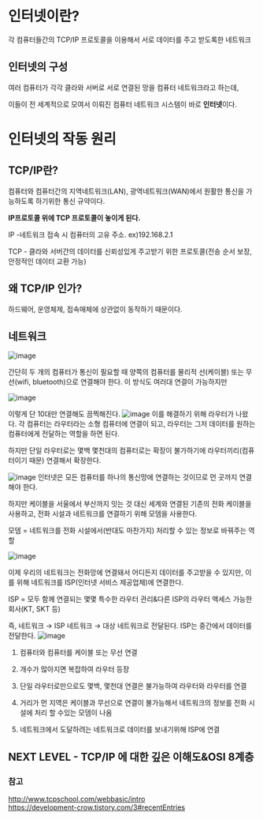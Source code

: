 # 인터넷이란?

각 컴퓨터들간의 TCP/IP 프로토콜을 이용해서 서로 데이터를 주고 받도록한 네트워크

## 인터넷의 구성

여러 컴퓨터가 각각 클라와 서버로 서로 연결된 망을 컴퓨터 네트워크라고 하는데,

이들이 전 세계적으로 모여서 이뤄진 컴퓨터 네트워크 시스템이 바로 **인터넷**이다.

# 인터넷의 작동 원리

## TCP/IP란?

컴퓨터와 컴퓨터간의 지역네트워크(LAN), 광역네트워크(WAN)에서 원활한 통신을 가능하도록 하기위한 통신 규약이다.

**IP프로토콜 위에 TCP 프로토콜이 놓이게 된다.**

IP -네트워크 접속 시 컴퓨터의 고유 주소. ex)192.168.2.1

TCP - 클라와 서버간의 데이터를 신뢰성있게 주고받기 위한 프로토콜(전송 순서 보장, 안정적인 데이터 교환 가능)

## 왜 TCP/IP 인가?

하드웨어, 운영체제, 접속매체에 상관없이 동작하기 때문이다.

## 네트워크
![image](https://user-images.githubusercontent.com/102791105/197503960-0c9d79af-d030-4824-9076-31e1dd245781.png)

간단히 두 개의 컴퓨터가 통신이 필요할 때 양쪽의 컴퓨터를 물리적 선(케이블) 또는 무선(wifi, bluetooth)으로 연결해야 한다. 이 방식도 여러대 연결이 가능하지만

![image](https://user-images.githubusercontent.com/102791105/197504004-17e3f368-c298-40f9-ae4d-07b54dce6682.png)

이렇게 단 10대만 연결해도 끔찍해진다.
![image](https://user-images.githubusercontent.com/102791105/197504045-f8c8dc9f-595b-4901-b990-0a981c1e7f7e.png)
이를 해결하기 위해 라우터가 나왔다. 각 컴퓨터는 라우터라는 소형 컴퓨터에 연결이 되고, 라우터는 그저 데이터를 원하는 컴퓨터에게 전달하는 역할을 하면 된다.

하지만 단일 라우터로는 몇백 몇천대의 컴퓨터로는 확장이 불가하기에 라우터끼리(컴퓨터이기 때문) 연결해서 확장한다.

![image](https://user-images.githubusercontent.com/102791105/197504092-2ec9d606-eb24-4855-b8bb-36635dfde02f.png)
인터넷은 모든 컴퓨터를 하나의 통신망에 연결하는 것이므로 먼 곳까지 연결해야 한다.

하지만 케이블을 서울에서 부산까지 잇는 것 대신 세계와 연결된 기존의 전화 케이블을 사용하고, 전화 시설과 네트워크를 연결하기 위해 모뎀을 사용한다.

모뎀 = 네트워크를 전화 시설에서(반대도 마찬가지) 처리할 수 있는 정보로 바꿔주는 역할

![image](https://user-images.githubusercontent.com/102791105/197504129-773b366e-ad4b-4d98-a5df-07912eb21e20.png)

이제 우리의 네트워크는 전화망에 연결돼서 어디든지 데이터를 주고받을 수 있지만, 이를 위해 네트워크를 ISP(인터넷 서비스 제공업체)에 연결한다.

ISP = 모두 함께 연결되는 몇몇 특수한 라우터 관리&다른 ISP의 라우터 액세스 가능한 회사(KT, SKT 등)

즉, 네트워크 → ISP 네트워크 → 대상 네트워크로 전달된다. ISP는 중간에서 데이터를 전달한다.
![image](https://user-images.githubusercontent.com/102791105/197504257-185b253c-4500-4c12-bd53-c1fddecbfcf3.png)

1. 컴퓨터와 컴퓨터를 케이블 또는 무선 연결

2. 개수가 많아지면 복잡하여 라우터 등장

3. 단일 라우터로만으로도 몇백, 몇천대 연결은 불가능하여 라우터와 라우터를 연결

4. 거리가 먼 지역은 케이블과 무선으로 연결이 불가능해서 네트워크의 정보를 전화 시설에 처리 할 수있는 모뎀이 나옴

5. 네트워크에서 도달하려는 네트워크로 데이터를 보내기위해 ISP에 연결

## NEXT LEVEL - TCP/IP 에 대한 깊은 이해도&OSI 8계층

### 참고
http://www.tcpschool.com/webbasic/intro
</br>
https://development-crow.tistory.com/3#recentEntries
